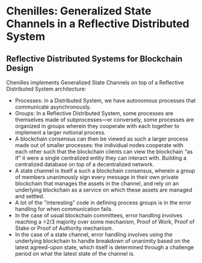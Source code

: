 # Chenilles: Generalized State Channels in a Reflective Distributed System

## Reflective Distributed Systems for Blockchain Design

Chenilles implements Generalized State Channels on top of
a Reflective Distributed System architecture:
- Processes: in a Distributed System, we have autonomous processes that communicate asynchronously.
- Groups: In a Reflective Distributed System, some processes are themselves made of subprocesses—or
  conversely, some processes are organized in groups wherein they cooperate with each together
  to implement a larger notional process.
- A blockchain consensus can then be viewed as such a larger process made out of smaller processes:
  the individual nodes cooperate with each other such that the blockchain clients can view the
  blockchain “as if” it were a single centralized entity they can interact with.
  Building a centralized database on top of a decentralized network.
- A state channel is itself a such a blockchain consensus, wherein a group of members
  unanimously sign every message in their own private blockchain that manages the assets in the channel,
  and rely on an underlying blockchain as a service on which these assets are managed and settled.
- A lot of the "interesting" code in defining process groups is in the error handling
  for when communication fails.
- In the case of usual blockchain committees, error handling involves reaching a >2/3 majority
  over some mechanism, Proof of Work, Proof of Stake or Proof of Authority mechanism.
- In the case of a state channel, error handling involves using the underlying blockchain
  to handle breakdown of unanimity based on the latest agreed-upon state, which itself
  is determined through a challenge period on what the latest state of the channel is.

